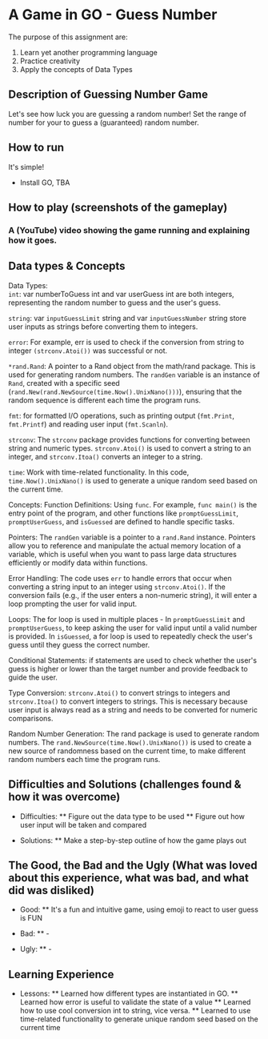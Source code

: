 # A Game in GO - Guess Number

The purpose of this assignment are:
1. Learn yet another programming language
2. Practice creativity
3. Apply the concepts of  Data Types

## Description of Guessing Number Game
Let's see how luck you are guessing a random number! Set the range of number for your to guess a (guaranteed) random number. 

## How to run
It's simple!
* Install GO, TBA

## How to play (screenshots of the gameplay)

   ### A (YouTube) video showing the game running and explaining how it goes.

## Data types & Concepts
Data Types:  
`int`: var numberToGuess int and var userGuess int are both integers, representing the random number to guess and the user's guess.

`string`: var `inputGuessLimit` string and var `inputGuessNumber` string store user inputs as strings before converting them to integers.

`error`: For example, err is used to check if the conversion from string to integer `(strconv.Atoi())` was successful or not.

`*rand.Rand`: A pointer to a Rand object from the math/rand package. This is used for generating random numbers. The `randGen` variable is an instance of `Rand`, created with a specific seed (`rand.New(rand.NewSource(time.Now().UnixNano()))`), ensuring that the random sequence is different each time the program runs.

`fmt`: for formatted I/O operations, such as printing output (`fmt.Print`, `fmt.Printf`) and reading user input (`fmt.Scanln`).

`strconv`: The `strconv` package provides functions for converting between string and numeric types. `strconv.Atoi()` is used to convert a string to an integer, and `strconv.Itoa()` converts an integer to a string.

`time`: Work with time-related functionality. In this code, `time.Now().UnixNano()` is used to generate a unique random seed based on the current time.

Concepts:
Function Definitions: Using `func`. For example, `func main()` is the entry point of the program, and other functions like `promptGuessLimit`, `promptUserGuess`, and `isGuessed` are defined to handle specific tasks.

Pointers: The `randGen` variable is a pointer to a `rand.Rand` instance. Pointers allow you to reference and manipulate the actual memory location of a variable, which is useful when you want to pass large data structures efficiently or modify data within functions.

Error Handling: The code uses `err` to handle errors that occur when converting a string input to an integer using `strconv.Atoi()`. If the conversion fails (e.g., if the user enters a non-numeric string), it will enter a loop prompting the user for valid input.

Loops: The for loop is used in multiple places - In `promptGuessLimit` and `promptUserGuess`, to keep asking the user for valid input until a valid number is provided.
In `isGuessed`, a for loop is used to repeatedly check the user's guess until they guess the correct number.

Conditional Statements: if statements are used to check whether the user's guess is higher or lower than the target number and provide feedback to guide the user.

Type Conversion: `strconv.Atoi()` to convert strings to integers and `strconv.Itoa()` to convert integers to strings. This is necessary because user input is always read as a string and needs to be converted for numeric comparisons.

Random Number Generation: The rand package is used to generate random numbers. The `rand.NewSource(time.Now().UnixNano())` is used to create a new source of randomness based on the current time, to make different random numbers each time the program runs.

## Difficulties and Solutions (challenges found & how it was overcome)
* Difficulties: 
** Figure out the data type to be used
** Figure out how user input will be taken and compared
  
* Solutions:
** Make a step-by-step outline of how the game plays out
  
## The Good, the Bad and the Ugly (What was loved about this experience, what was bad, and what did was disliked)
* Good: 
** It's a fun and intuitive game, using emoji to react to user guess is FUN

* Bad: 
** -

* Ugly:
** -
  
## Learning Experience
* Lessons: 
** Learned how different types are instantiated in GO.
** Learned how error is useful to validate the state of a value
** Learned how to use cool conversion int to string, vice versa.
** Learned to use time-related functionality to generate unique random seed based on the current time


